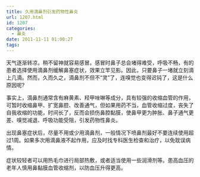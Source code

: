 ```yaml
---
title: 久用滴鼻剂引发药物性鼻炎
url: 1207.html
id: 1207
categories:
  - 鼻炎
date: 2011-11-11 01:00:27
tags:
---
```


天气逐渐转凉，稍不留神就容易感冒。感冒时鼻子总会堵得难受，呼吸不畅，有的患者选择使用滴鼻剂缓解鼻塞症状，效果立竿见影。因此，只要鼻子一堵就立刻滴上几滴。然而，久而久之，滴鼻剂不但不“灵”了，连嗅觉也变得迟钝了，这是什么原因呢?  
  
事实上，滴鼻剂通常含有麻黄素、羟甲唑啉等成分，具有较强的收缩血管的作用，可暂时收缩鼻甲、扩宽鼻腔、改善通气，但如果用药不当，血管收缩过度，丧失了自我收缩的功能，时间长了，反而会损伤鼻腔黏膜，使鼻甲更为肿胀、鼻子通气更差、嗅觉减退、呼吸功能受阻，引发药物性鼻炎。  
  
出现鼻塞症状后，尽量不用或少用滴鼻剂，一般情况下喷鼻剂最好不要连续使用超过1周。如果多次用滴鼻液不起作用，应及时找专科医生检查和治疗，以免耽误病情。  
  
症状较轻者可以用热毛巾进行局部热敷，或者适当使用一些润滑剂等。患高血压的老年人慎用鼻黏膜血管收缩剂，以防血压升得更高。